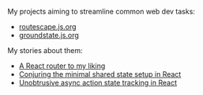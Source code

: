 My projects aiming to streamline common web dev tasks:

- [routescape.js.org](https://routescape.js.org)
- [groundstate.js.org](https://groundstate.js.org)

My stories about them:

- [A React router to my liking](https://axtk.github.io/x/routescape)
- [Conjuring the minimal shared state setup in React](https://axtk.github.io/x/groundstate)
- [Unobtrusive async action state tracking in React](https://axtk.github.io/x/transient_state)
